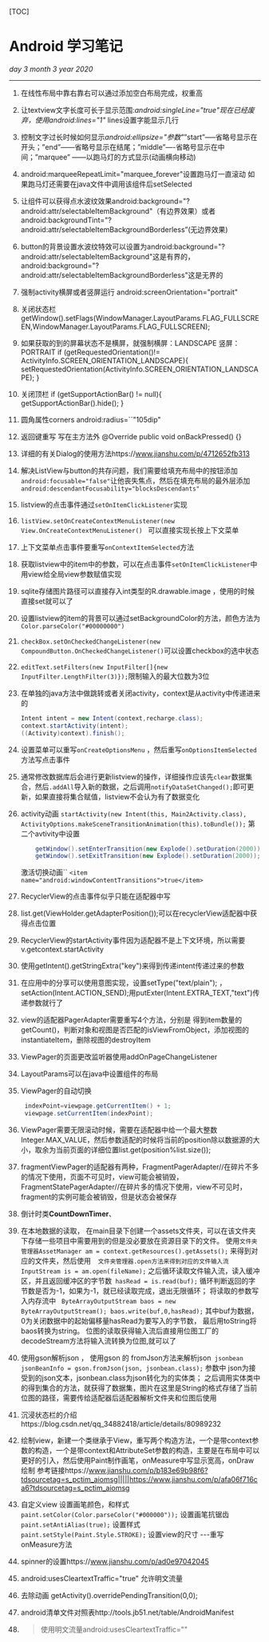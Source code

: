 [TOC]

# Android 学习笔记

*day 3 month 3 year 2020*

------



1. 在线性布局中靠右靠右可以通过添加空白布局完成，权重高

2. 让textview文字长度可长于显示范围:*android:singleLine="true"*现在已经废弃，使用*android:lines="1"* lines设置字能显示几行

3. 控制文字过长时候如何显示*android:ellipsize="参数"*”start”—–省略号显示在开头；”end”——省略号显示在结尾；”middle”—-省略号显示在中间；”marquee” ——以跑马灯的方式显示(动画横向移动)

4. android:marqueeRepeatLimit="marquee_forever"设置跑马灯一直滚动 如果跑马灯还需要在java文件中调用该组件后setSelected

5. 让组件可以获得点水波纹效果android:background="?android:attr/selectableItemBackground"（有边界效果）或者android:backgroundTint="?android:attr/selectableItemBackgroundBorderless”(无边界效果)

6. button的背景设置水波纹特效可以设置为android:background="?android:attr/selectableItemBackground"这是有界的，android:background="?android:attr/selectableItemBackgroundBorderless"这是无界的

7. 强制activity横屏或者竖屏运行 android:screenOrientation="portrait" 

8. 关闭状态栏getWindow().setFlags(WindowManager.LayoutParams.FLAG_FULLSCREEN,WindowManager.LayoutParams.FLAG_FULLSCREEN);

9. 如果获取的到的屏幕状态不是横屏，就强制横屏：LANDSCAPE  竖屏：PORTRAIT
   if (getRequestedOrientation()!= ActivityInfo.SCREEN_ORIENTATION_LANDSCAPE){
       setRequestedOrientation(ActivityInfo.SCREEN_ORIENTATION_LANDSCAPE);
   } 
   
10. 关闭顶栏
       if (getSupportActionBar() != null){
       getSupportActionBar().hide();
       }
    
11. 圆角属性corners android:radius=``"105dip"

12. 返回键重写  写在主方法外
     @Override  public void onBackPressed() {}
    
13. 详细的有关Dialog的使用方法https://www.jianshu.com/p/4712652fb313

14. 解决ListView与button的共存问题，我们需要给填充布局中的按钮添加`android:focusable="false"`让他丧失焦点，然后在填充布局的最外层添加`android:descendantFocusability="blocksDescendants"`

15. listview的点击事件通过`setOnItemClickListener`实现

16. `listView.setOnCreateContextMenuListener(new View.OnCreateContextMenuListener() ` 可以直接实现长按上下文菜单

17. 上下文菜单点击事件要重写`onContextItemSelected`方法

18. 获取listview中的item中的参数，可以在点击事件`setOnItemClickListener`中用view给全局view参数赋值实现

19. sqlite存储图片路径可以直接存入int类型的R.drawable.image ，使用的时候直接set就可以了

20. 设置listview的item的背景可以通过setBackgroundColor的方法，颜色方法为`Color.parseColor("#00000000")` 

21. `checkBox.setOnCheckedChangeListener(new CompoundButton.OnCheckedChangeListener()`可以设置checkbox的选中状态

22. `editText.setFilters(new InputFilter[]{new InputFilter.LengthFilter(3)});`限制输入的最大位数为3位

23. 在单独的java方法中做跳转或者关闭activity，context是从activity中传递进来的

    ```java
    Intent intent = new Intent(context,recharge.class);
    context.startActivity(intent);
    ((Activity)context).finish();
    ```

24. 设置菜单可以重写`onCreateOptionsMenu` ，然后重写`onOptionsItemSelected`方法写点击事件

25. 通常修改数据库后会进行更新listview的操作，详细操作应该先`clear`数据集合，然后`.addAll`导入新的数据，之后调用`notifyDataSetChanged();`即可更新，如果直接将集合赋值，listview不会认为有了数据变化

26. activity动画 `startActivity(new Intent(this, Main2Activity.class), ActivityOptions.makeSceneTransitionAnimation(this).toBundle());` 
    第二个avtivity中设置

    ```java
        getWindow().setEnterTransition(new Explode().setDuration(2000));
        getWindow().setExitTransition(new Explode().setDuration(2000));
    ```
    激活切换动画``
    `<item name="android:windowContentTransitions">true</item> `
    
27. RecyclerView的点击事件似乎只能在适配器中写

28. list.get(ViewHolder.getAdapterPosition());可以在recyclerView适配器中获得点击位置

29. RecyclerView的startActivity事件因为适配器不是上下文环境，所以需要v.getcontext.startActivity

30. 使用getIntent().getStringExtra("key")来得到传递intent传递过来的参数

31. 在应用中的分享可以使用意图实现，设置setType("text/plain"); ，setAction(Intent.ACTION_SEND);用putExter(Intent.EXTRA_TEXT,"text")传递参数就行了

32. view的适配器PagerAdapter需要重写4个方法，分别是 得到item数量的getCount()，判断对象和视图是否匹配的isViewFromObject，添加视图的instantiateItem，删除视图的destroyItem

33. ViewPager的页面更改监听器使用addOnPageChangeListener

34. LayoutParams可以在java中设置组件的布局

35. ViewPager的自动切换

    ```java
     indexPoint=viewpage.getCurrentItem() + 1;
     viewpage.setCurrentItem(indexPoint);
    ```

36. ViewPager需要无限滚动时候，需要在适配器中给一个最大整数Integer.MAX_VALUE，然后参数适配的时候将当前的position除以数据源的大小，取余为当前页面的详细位置list.get(position%list.size());

37. fragmentViewPager的适配器有两种，FragmentPagerAdapter//在碎片不多的情况下使用，页面不可见时，view可能会被销毁，FragmentStatePagerAdapter//在碎片多的情况下使用，view不可见时，fragment的实例可能会被销毁，但是状态会被保存

38. 倒计时类**CountDownTimer**、

39.   在本地数据的读取，
       在main目录下创建一个assets文件夹，可以在该文件夹下存储一些项目中需要用到的但是没必要放在资源目录下的文件。
       使用`文件夹管理器AssetManager am = context.getResources().getAssets();`
       来得到对应的文件夹，然后使用`  文件夹管理器.open方法来得到对应的文件输入流InputStream is = am.open(fileName);`
       之后循环读取文件输入流，读入缓冲区，并且返回缓冲区的字节数` hasRead = is.read(buf);`
       循环判断返回的字节数是否为-1，如果为-1，就已经读取完成，退出无限循环；
       将读取的参数写入内存流中
       ` ByteArrayOutputStream baos = new ByteArrayOutputStream(); baos.write(buf,0,hasRead);`
       其中buf为数据，0为关闭数据中的起始偏移量hasRead为要写入的字节数，
       最后用toString将baos转换为string。
       位图的读取获得输入流后直接用位图工厂的decodeStream方法将输入流转换为位图,就可以了
      
40.  使用gson解析json ，
       使用gson 的 fromJson方法来解析json` jsonbean jsonBeanInfo = gson.fromJson(json, jsonbean.class);`
     参数中 json为接受到的json文本，jsonbean.class为json转化为的实体类；
       之后调用实体类中的得到集合的方法，就获得了数据集，图片在这里是String的格式存储了当前位图的路径，需要传给适配器后适配器解析文件夹和位图后使用
     
41. 沉浸状态栏的介绍https://blog.csdn.net/qq_34882418/article/details/80989232

42. 绘制view，新建一个类继承于View，重写两个构造方法，一个是带context参数的构造，一个是带context和AttributeSet参数的构造，主要是在布局中可以更好的引入，然后使用Paint制作画笔，onMeasure中写显示宽高，onDraw绘制  参考链接https://www.jianshu.com/p/b183e69b98f6?tdsourcetag=s_pctim_aiomsg|||||https://www.jianshu.com/p/afa06f716ca6?tdsourcetag=s_pctim_aiomsg

43. 自定义view 设置画笔颜色，和样式` paint.setColor(Color.parseColor("#000000"));` 设置画笔抗锯齿` paint.setAntiAlias(true);` 设置样式 ` paint.setStyle(Paint.Style.STROKE);` 设置view的尺寸 ---重写onMeasure方法 

44. spinner的设置https://www.jianshu.com/p/ad0e97042045

45. android:usesCleartextTraffic="true" 允许明文流量

46.  去除动画
      getActivity().overridePendingTransition(0,0);
     
47. android清单文件对照表http://tools.jb51.net/table/AndroidManifest

48. > 使用明文流量android:usesCleartextTraffic=""





















